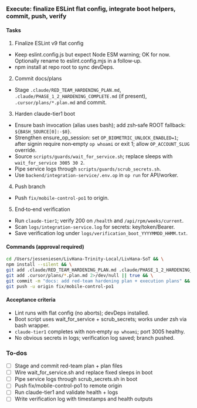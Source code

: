<!-- 964b7ca4-84f9-46d4-902c-492a196e447f 15f154a3-a322-47e8-befa-651755c8f70a -->
### Execute: finalize ESLint flat config, integrate boot helpers, commit, push, verify

#### Tasks
1) Finalize ESLint v9 flat config
- Keep eslint.config.js but expect Node ESM warning; OK for now. Optionally rename to eslint.config.mjs in a follow‑up.
- npm install at repo root to sync devDeps.

2) Commit docs/plans
- Stage `.claude/RED_TEAM_HARDENING_PLAN.md`, `.claude/PHASE_1_2_HARDENING_COMPLETE.md` (if present), `.cursor/plans/*.plan.md` and commit.

3) Harden claude-tier1 boot
- Ensure bash invocation (alias uses bash); add zsh‑safe ROOT fallback: `${BASH_SOURCE[0]:-$0}`.
- Strengthen ensure_op_session: set `OP_BIOMETRIC_UNLOCK_ENABLED=1`; after signin require non‑empty `op whoami` or exit 1; allow `OP_ACCOUNT_SLUG` override.
- Source `scripts/guards/wait_for_service.sh`; replace sleeps with `wait_for_service 3005 30 2`.
- Pipe service logs through `scripts/guards/scrub_secrets.sh`.
- Use `backend/integration-service/.env.op` in `op run` for API/worker.

4) Push branch
- Push `fix/mobile-control-po1` to origin.

5) End‑to‑end verification
- Run `claude-tier1`; verify 200 on `/health` and `/api/rpm/weeks/current`.
- Scan `logs/integration-service.log` for secrets: key/token/Bearer.
- Save verification log under `logs/verification_boot_YYYYMMDD_HHMM.txt`.

#### Commands (approval required)
```bash
cd /Users/jesseniesen/LivHana-Trinity-Local/LivHana-SoT && \
npm install --silent && \
git add .claude/RED_TEAM_HARDENING_PLAN.md .claude/PHASE_1_2_HARDENING_COMPLETE.md 2>/dev/null || true && \
git add .cursor/plans/*.plan.md 2>/dev/null || true && \
git commit -m "docs: add red-team hardening plan + execution plans" && \
git push -u origin fix/mobile-control-po1
```

#### Acceptance criteria
- Lint runs with flat config (no aborts); devDeps installed.
- Boot script uses wait_for_service + scrub_secrets; works under zsh via bash wrapper.
- `claude-tier1` completes with non‑empty `op whoami`; port 3005 healthy.
- No obvious secrets in logs; verification log saved; branch pushed.

### To-dos

- [ ] Stage and commit red-team plan + plan files
- [ ] Wire wait_for_service.sh and replace fixed sleeps in boot
- [ ] Pipe service logs through scrub_secrets.sh in boot
- [ ] Push fix/mobile-control-po1 to remote origin
- [ ] Run claude-tier1 and validate health + logs
- [ ] Write verification log with timestamps and health outputs